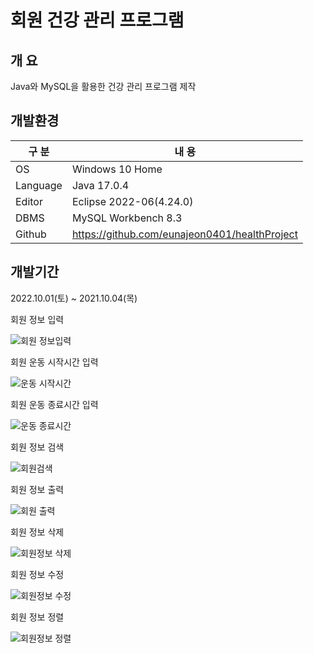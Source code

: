 # 회원 건강 관리 프로그램

## 개 요

Java와 MySQL을 활용한 건강 관리 프로그램 제작

## 개발환경

| 구 분 | 내 용 |
| --- | --- |
| OS | Windows 10 Home |
| Language | Java 17.0.4 |
| Editor | Eclipse 2022-06(4.24.0) |
| DBMS | MySQL Workbench 8.3 |
| Github | https://github.com/eunajeon0401/healthProject |

## 개발기간

2022.10.01(토) ~ 2021.10.04(목)

회원 정보 입력

![회원 정보입력](https://user-images.githubusercontent.com/115531867/195975842-c00640cb-bb4f-4f42-b355-9e2045628e55.png)

회원 운동 시작시간 입력

![운동 시작시간](https://user-images.githubusercontent.com/115531867/195975846-beba88d4-5128-435a-8356-eec139db9d9f.png)

회원 운동 종료시간 입력

![운동 종료시간](https://user-images.githubusercontent.com/115531867/195978129-4020ae36-481d-473e-aca5-da401afe10a1.png)

회원 정보 검색

![회원검색](https://user-images.githubusercontent.com/115531867/195978132-848d5b4e-e07b-4bb4-8e41-67af742b97ce.png)

회원 정보 출력

![회원 출력](https://user-images.githubusercontent.com/115531867/195981162-773e3acf-1888-42fe-a3d9-f1e7d66894ff.png)

회원 정보 삭제

![회원정보 삭제](https://user-images.githubusercontent.com/115531867/195981186-a34eaf08-2677-484a-89d2-da3eea2840a5.png)

회원 정보 수정

![회원정보 수정](https://user-images.githubusercontent.com/115531867/195981193-16bcbcda-1f06-4496-b10f-e7e21cf744f7.png)

회원 정보 정렬

![회원정보 정렬](https://user-images.githubusercontent.com/115531867/195981203-7a8085e7-19e0-4aa7-9dec-f56dca05a801.png)


